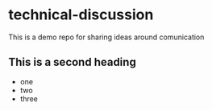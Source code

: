 # technical-discussion
This is a demo repo for sharing ideas around comunication


## This is a second heading

* one
* two
* three
